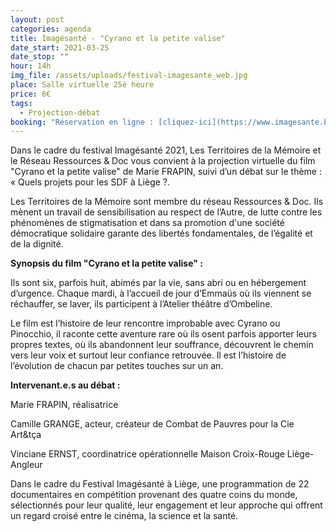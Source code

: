 ```yaml
---
layout: post
categories: agenda
title: Imagésanté - "Cyrano et la petite valise"
date_start: 2021-03-25
date_stop: ""
hour: 14h
img_file: /assets/uploads/festival-imagesante_web.jpg
place: Salle virtuelle 25è heure
price: 6€
tags:
  - Projection-débat
booking: "Réservation en ligne : [cliquez-ici](https://www.imagesante.be/fr/project/cyrano-et-la-petite-valise/)"
---
```

Dans le cadre du festival Imagésanté 2021, Les Territoires de la Mémoire et le Réseau Ressources & Doc vous convient à la projection virtuelle du film "Cyrano et la petite valise" de Marie FRAPIN, suivi d’un débat sur le thème : « Quels projets pour les SDF à Liège ?.

Les Territoires de la Mémoire sont membre du réseau Ressources & Doc. Ils mènent un travail de sensibilisation au respect de l’Autre, de lutte contre les phénomènes de stigmatisation et dans sa promotion d'une société démocratique solidaire garante des libertés fondamentales, de l’égalité et de la dignité.



**Synopsis du film "Cyrano et la petite valise" :**

Ils sont six, parfois huit, abimés par la vie, sans abri ou en hébergement d’urgence. Chaque mardi, à l’accueil de jour d’Emmaüs où ils viennent se réchauffer, se laver, ils participent à l’Atelier théâtre d’Ombeline.

Le film est l’histoire de leur rencontre improbable avec Cyrano ou Pinocchio, il raconte cette aventure rare où ils osent parfois apporter leurs propres textes, où ils abandonnent leur souffrance, découvrent le chemin vers leur voix et surtout leur confiance retrouvée. Il est l’histoire de l’évolution de chacun par petites touches sur un an.



**Intervenant.e.s au débat :**

Marie FRAPIN, réalisatrice

Camille GRANGE, acteur, créateur de Combat de Pauvres pour la Cie Art&tça

Vinciane ERNST, coordinatrice opérationnelle Maison Croix-Rouge Liège-Angleur

Dans le cadre du Festival Imagésanté à Liège, une programmation de 22 documentaires en compétition provenant des quatre coins du monde, sélectionnés pour leur qualité, leur engagement et leur approche qui offrent un regard croisé entre le cinéma, la science et la santé.